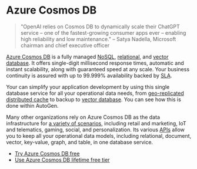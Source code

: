 # Azure Cosmos DB

> "OpenAI relies on Cosmos DB to dynamically scale their ChatGPT service – one of the fastest-growing consumer apps ever – enabling high reliability and low maintenance."
> – Satya Nadella, Microsoft chairman and chief executive officer

[Azure Cosmos DB](https://learn.microsoft.com/en-us/azure/cosmos-db/introduction) is a fully managed [NoSQL](https://learn.microsoft.com/en-us/azure/cosmos-db/distributed-nosql), [relational](https://learn.microsoft.com/en-us/azure/cosmos-db/distributed-relational), and [vector database](https://learn.microsoft.com/azure/cosmos-db/vector-database). It offers single-digit millisecond response times, automatic and instant scalability, along with guaranteed speed at any scale. Your business continuity is assured with up to 99.999% availability backed by [SLA](https://azure.microsoft.com/support/legal/sla/cosmos-db).

Your can simplify your application development by using this single database service for all your operational data needs, from [geo-replicated distributed cache](https://medium.com/@marcodesanctis2/using-azure-cosmos-db-as-your-persistent-geo-replicated-distributed-cache-b381ad80f8a0) to backup to [vector database](https://learn.microsoft.com/en-us/azure/cosmos-db/vector-database). You can see how this is done within AutoGen.

Many other organizations rely on Azure Cosmos DB as the data infrastructure for [a variety of scenarios](https://learn.microsoft.com/en-us/azure/cosmos-db/use-cases), including retail and marketing, IoT and telematics, gaming, social, and personalization. Its various [APIs](https://learn.microsoft.com/en-us/azure/cosmos-db/choose-api) allow you to keep all your operational data models, including relational, document, vector, key-value, graph, and table, in one database service.

- [Try Azure Cosmos DB free](https://learn.microsoft.com/en-us/azure/cosmos-db/try-free)
- [Use Azure Cosmos DB lifetime free tier](https://learn.microsoft.com/en-us/azure/cosmos-db/free-tier)
